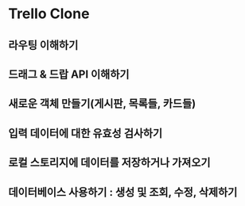 # Trello Clone
## 라우팅 이해하기
## 드래그 & 드랍 API 이해하기
## 새로운 객체 만들기(게시판, 목록들, 카드들)
## 입력 데이터에 대한 유효성 검사하기
## 로컬 스토리지에 데이터를 저장하거나 가져오기
## 데이터베이스 사용하기 : 생성 및 조회, 수정, 삭제하기